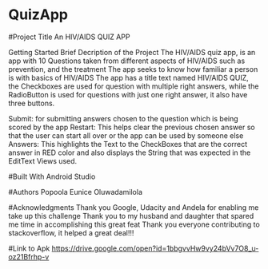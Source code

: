 # QuizApp

#Project Title
An HIV/AIDS QUIZ APP

Getting Started
Brief Decription of the Project
The HIV/AIDS quiz app, is an app with 10 Questions taken from different aspects of HIV/AIDS such as prevention, and the treatment
The app seeks to know how familiar a person is with basics of HIV/AIDS
The app has a title text named HIV/AIDS QUIZ, the Checkboxes are used for question with multiple right answers,
while the RadioButton is used for questions with just one right answer, it also have three buttons.

Submit: for submitting answers chosen to the question which is being scored by the app
Restart: This helps clear the previous chosen answer so that the user can start all over or the app can be used by someone else
Answers: This highlights the Text to the CheckBoxes that are the correct answer in RED color and also displays the String that
          was expected in the EditText Views used.
          
          

#Built With 
Android Studio

#Authors
Popoola Eunice Oluwadamilola

#Acknowledgments
Thank you Google, Udacity and Andela for enabling me take up this challenge
Thank you to my husband and daughter that spared me time in accomplishing this great feat
Thank you everyone contributing to stackoverflow, it helped a great deal!!!

#Link to Apk
https://drive.google.com/open?id=1bbgvvHw9vy24bVv7O8_u-oz21Bfrhp-v
